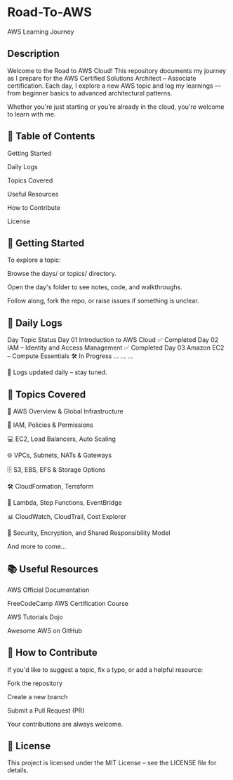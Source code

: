 # Road-To-AWS

  <p>AWS Learning Journey</p>
</div>

## Description

Welcome to the Road to AWS Cloud!
This repository documents my journey as I prepare for the AWS Certified Solutions Architect – Associate certification. Each day, I explore a new AWS topic and log my learnings — from beginner basics to advanced architectural patterns.

Whether you're just starting or you're already in the cloud, you're welcome to learn with me.

## 🧭 Table of Contents
Getting Started

Daily Logs

Topics Covered

Useful Resources

How to Contribute

License

## 🚦 Getting Started
To explore a topic:

Browse the days/ or topics/ directory.

Open the day's folder to see notes, code, and walkthroughs.

Follow along, fork the repo, or raise issues if something is unclear.

 ## 📅 Daily Logs
Day	Topic	Status
Day 01	Introduction to AWS Cloud	✅ Completed
Day 02	IAM – Identity and Access Management	✅ Completed
Day 03	Amazon EC2 – Compute Essentials	🛠️ In Progress
...	...	...

🧠 Logs updated daily – stay tuned.

## 📌 Topics Covered
🧭 AWS Overview & Global Infrastructure

🔐 IAM, Policies & Permissions

💻 EC2, Load Balancers, Auto Scaling

🌐 VPCs, Subnets, NATs & Gateways

🗄️ S3, EBS, EFS & Storage Options

🛠️ CloudFormation, Terraform

🧬 Lambda, Step Functions, EventBridge

📊 CloudWatch, CloudTrail, Cost Explorer

🔐 Security, Encryption, and Shared Responsibility Model

And more to come...

## 📚 Useful Resources
AWS Official Documentation

FreeCodeCamp AWS Certification Course

AWS Tutorials Dojo

Awesome AWS on GitHub

## 🤝 How to Contribute
If you'd like to suggest a topic, fix a typo, or add a helpful resource:

Fork the repository

Create a new branch

Submit a Pull Request (PR)

Your contributions are always welcome.

## 📜 License
This project is licensed under the MIT License – see the LICENSE file for details.

